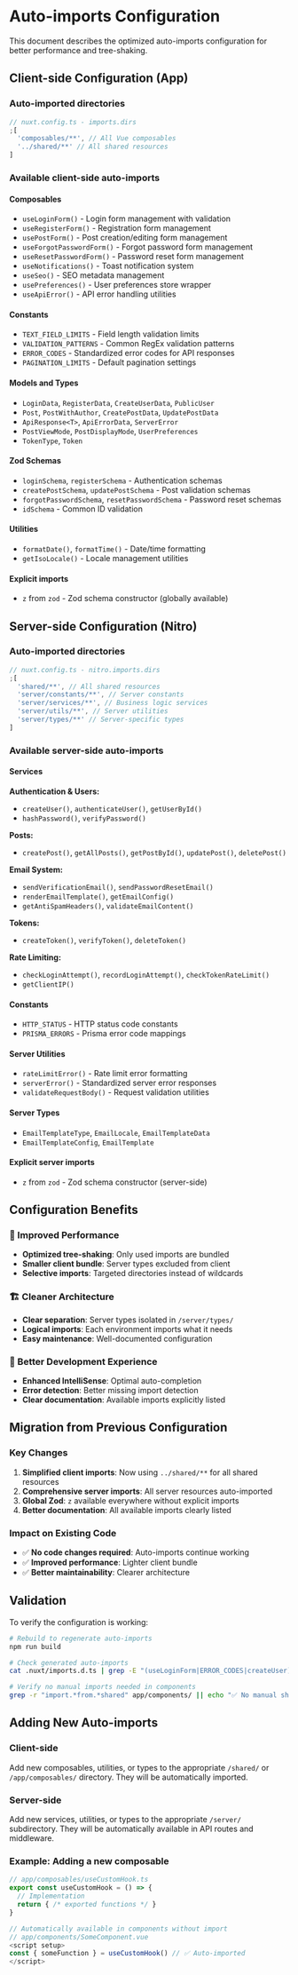 # Auto-imports Configuration

This document describes the optimized auto-imports configuration for better performance and tree-shaking.

## Client-side Configuration (App)

### Auto-imported directories

```typescript
// nuxt.config.ts - imports.dirs
;[
  'composables/**', // All Vue composables
  '../shared/**' // All shared resources
]
```

### Available client-side auto-imports

#### Composables

- `useLoginForm()` - Login form management with validation
- `useRegisterForm()` - Registration form management
- `usePostForm()` - Post creation/editing form management
- `useForgotPasswordForm()` - Forgot password form management
- `useResetPasswordForm()` - Password reset form management
- `useNotifications()` - Toast notification system
- `useSeo()` - SEO metadata management
- `usePreferences()` - User preferences store wrapper
- `useApiError()` - API error handling utilities

#### Constants

- `TEXT_FIELD_LIMITS` - Field length validation limits
- `VALIDATION_PATTERNS` - Common RegEx validation patterns
- `ERROR_CODES` - Standardized error codes for API responses
- `PAGINATION_LIMITS` - Default pagination settings

#### Models and Types

- `LoginData`, `RegisterData`, `CreateUserData`, `PublicUser`
- `Post`, `PostWithAuthor`, `CreatePostData`, `UpdatePostData`
- `ApiResponse<T>`, `ApiErrorData`, `ServerError`
- `PostViewMode`, `PostDisplayMode`, `UserPreferences`
- `TokenType`, `Token`

#### Zod Schemas

- `loginSchema`, `registerSchema` - Authentication schemas
- `createPostSchema`, `updatePostSchema` - Post validation schemas
- `forgotPasswordSchema`, `resetPasswordSchema` - Password reset schemas
- `idSchema` - Common ID validation

#### Utilities

- `formatDate()`, `formatTime()` - Date/time formatting
- `getIsoLocale()` - Locale management utilities

#### Explicit imports

- `z` from `zod` - Zod schema constructor (globally available)

## Server-side Configuration (Nitro)

### Auto-imported directories

```typescript
// nuxt.config.ts - nitro.imports.dirs
;[
  'shared/**', // All shared resources
  'server/constants/**', // Server constants
  'server/services/**', // Business logic services
  'server/utils/**', // Server utilities
  'server/types/**' // Server-specific types
]
```

### Available server-side auto-imports

#### Services

**Authentication & Users:**

- `createUser()`, `authenticateUser()`, `getUserById()`
- `hashPassword()`, `verifyPassword()`

**Posts:**

- `createPost()`, `getAllPosts()`, `getPostById()`, `updatePost()`, `deletePost()`

**Email System:**

- `sendVerificationEmail()`, `sendPasswordResetEmail()`
- `renderEmailTemplate()`, `getEmailConfig()`
- `getAntiSpamHeaders()`, `validateEmailContent()`

**Tokens:**

- `createToken()`, `verifyToken()`, `deleteToken()`

**Rate Limiting:**

- `checkLoginAttempt()`, `recordLoginAttempt()`, `checkTokenRateLimit()`
- `getClientIP()`

#### Constants

- `HTTP_STATUS` - HTTP status code constants
- `PRISMA_ERRORS` - Prisma error code mappings

#### Server Utilities

- `rateLimitError()` - Rate limit error formatting
- `serverError()` - Standardized server error responses
- `validateRequestBody()` - Request validation utilities

#### Server Types

- `EmailTemplateType`, `EmailLocale`, `EmailTemplateData`
- `EmailTemplateConfig`, `EmailTemplate`

#### Explicit server imports

- `z` from `zod` - Zod schema constructor (server-side)

## Configuration Benefits

### 🚀 Improved Performance

- **Optimized tree-shaking**: Only used imports are bundled
- **Smaller client bundle**: Server types excluded from client
- **Selective imports**: Targeted directories instead of wildcards

### 🏗️ Cleaner Architecture

- **Clear separation**: Server types isolated in `/server/types/`
- **Logical imports**: Each environment imports what it needs
- **Easy maintenance**: Well-documented configuration

### 🔧 Better Development Experience

- **Enhanced IntelliSense**: Optimal auto-completion
- **Error detection**: Better missing import detection
- **Clear documentation**: Available imports explicitly listed

## Migration from Previous Configuration

### Key Changes

1. **Simplified client imports**: Now using `../shared/**` for all shared resources
2. **Comprehensive server imports**: All server resources auto-imported
3. **Global Zod**: `z` available everywhere without explicit imports
4. **Better documentation**: All available imports clearly listed

### Impact on Existing Code

- ✅ **No code changes required**: Auto-imports continue working
- ✅ **Improved performance**: Lighter client bundle
- ✅ **Better maintainability**: Clearer architecture

## Validation

To verify the configuration is working:

```bash
# Rebuild to regenerate auto-imports
npm run build

# Check generated auto-imports
cat .nuxt/imports.d.ts | grep -E "(useLoginForm|ERROR_CODES|createUser)"

# Verify no manual imports needed in components
grep -r "import.*from.*shared" app/components/ || echo "✅ No manual shared imports found"
```

## Adding New Auto-imports

### Client-side

Add new composables, utilities, or types to the appropriate `/shared/` or `/app/composables/` directory. They will be automatically imported.

### Server-side

Add new services, utilities, or types to the appropriate `/server/` subdirectory. They will be automatically available in API routes and middleware.

### Example: Adding a new composable

```typescript
// app/composables/useCustomHook.ts
export const useCustomHook = () => {
  // Implementation
  return { /* exported functions */ }
}

// Automatically available in components without import
// app/components/SomeComponent.vue
<script setup>
const { someFunction } = useCustomHook() // ✅ Auto-imported
</script>
```
